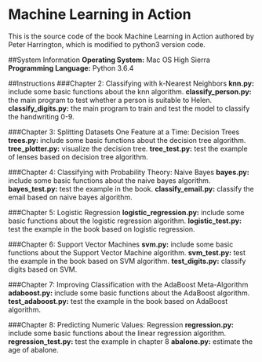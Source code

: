 # Machine Learning in Action
This is the source code of the book Machine Learning in Action authored by Peter Harrington, which is modified to python3 version code.

##System Information
**Operating System:** Mac OS High Sierra
**Programming Language:** Python 3.6.4

##Instructions
###Chapter 2: Classifying with k-Nearest Neighbors
**knn.py:** include some basic functions about the knn algorithm.
**classify_person.py:** the main program to test whether a person is suitable to Helen.
**classify_digits.py:** the main program to train and test the model to classify the handwriting 0-9.

###Chapter 3: Splitting Datasets One Feature at a Time: Decision Trees
**trees.py:** include some basic functions about the decision tree algorithm.
**tree_plotter.py:** visualize the decision tree.
**tree_test.py:** test the example of lenses based on decision tree algorithm.

###Chapter 4: Classifying with Probability Theory: Naive Bayes
**bayes.py:** include some basic functions about the naive bayes algorithm.
**bayes_test.py:** test the example in the book.
**classify_email.py:** classify the email based on naive bayes algorithm.

###Chapter 5: Logistic Regression
**logistic_regression.py:** include some basic functions about the logistic regression algorithm.
**logistic_test.py:** test the example in the book based on logistic regression.

###Chapter 6: Support Vector Machines
**svm.py:** include some basic functions about the Support Vector Machine algorithm.
**svm_test.py:** test the example in the book based on SVM algorithm.
**test_digits.py:** classify digits based on SVM.

###Chapter 7: Improving Classification with the AdaBoost Meta-Algorithm
**adaboost.py:** include some basic functions about the AdaBoost algorithm.
**test_adaboost.py:** test the example in the book based on AdaBoost algorithm.

###Chapter 8: Predicting Numeric Values: Regression
**regression.py:** include some basic functions about the linear regression algorithm.
**regression_test.py:** test the example in chapter 8
**abalone.py:** estimate the age of abalone.


